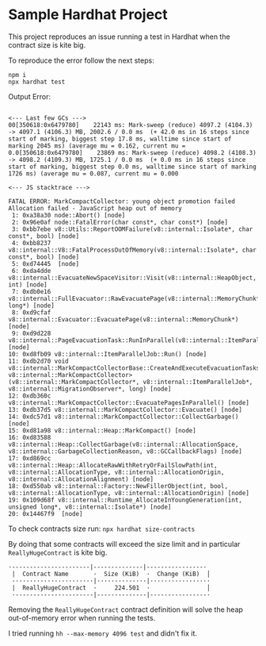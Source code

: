 # Sample Hardhat Project

This project reproduces an issue running a test in Hardhat when the contract size is kite big. 

To reproduce the error follow the next steps:

```shell
npm i 
npx hardhat test
```
Output Error:

```shell

<--- Last few GCs --->
00[350618:0x6479780]    22143 ms: Mark-sweep (reduce) 4097.2 (4104.3) -> 4097.1 (4106.3) MB, 2002.6 / 0.0 ms  (+ 42.0 ms in 16 steps since start of marking, biggest step 17.8 ms, walltime since start of marking 2045 ms) (average mu = 0.162, current mu = 0.0[350618:0x6479780]    23869 ms: Mark-sweep (reduce) 4098.2 (4108.3) -> 4098.2 (4109.3) MB, 1725.1 / 0.0 ms  (+ 0.0 ms in 16 steps since start of marking, biggest step 0.0 ms, walltime since start of marking 1726 ms) (average mu = 0.087, current mu = 0.000

<--- JS stacktrace --->

FATAL ERROR: MarkCompactCollector: young object promotion failed Allocation failed - JavaScript heap out of memory
 1: 0xa38a30 node::Abort() [node]
 2: 0x96e0af node::FatalError(char const*, char const*) [node]
 3: 0xbb7ebe v8::Utils::ReportOOMFailure(v8::internal::Isolate*, char const*, bool) [node]
 4: 0xbb8237 v8::internal::V8::FatalProcessOutOfMemory(v8::internal::Isolate*, char const*, bool) [node]
 5: 0xd74445  [node]
 6: 0xda4dde v8::internal::EvacuateNewSpaceVisitor::Visit(v8::internal::HeapObject, int) [node]
 7: 0xdb0e16 v8::internal::FullEvacuator::RawEvacuatePage(v8::internal::MemoryChunk*, long*) [node]
 8: 0xd9cfaf v8::internal::Evacuator::EvacuatePage(v8::internal::MemoryChunk*) [node]
 9: 0xd9d228 v8::internal::PageEvacuationTask::RunInParallel(v8::internal::ItemParallelJob::Task::Runner) [node]
10: 0xd8fb09 v8::internal::ItemParallelJob::Run() [node]
11: 0xdb2d70 void v8::internal::MarkCompactCollectorBase::CreateAndExecuteEvacuationTasks<v8::internal::FullEvacuator, v8::internal::MarkCompactCollector>(v8::internal::MarkCompactCollector*, v8::internal::ItemParallelJob*, v8::internal::MigrationObserver*, long) [node]
12: 0xdb360c v8::internal::MarkCompactCollector::EvacuatePagesInParallel() [node]
13: 0xdb37d5 v8::internal::MarkCompactCollector::Evacuate() [node]
14: 0xdc57d1 v8::internal::MarkCompactCollector::CollectGarbage() [node]
15: 0xd81a98 v8::internal::Heap::MarkCompact() [node]
16: 0xd83588 v8::internal::Heap::CollectGarbage(v8::internal::AllocationSpace, v8::internal::GarbageCollectionReason, v8::GCCallbackFlags) [node]
17: 0xd869cc v8::internal::Heap::AllocateRawWithRetryOrFailSlowPath(int, v8::internal::AllocationType, v8::internal::AllocationOrigin, v8::internal::AllocationAlignment) [node]
18: 0xd550ab v8::internal::Factory::NewFillerObject(int, bool, v8::internal::AllocationType, v8::internal::AllocationOrigin) [node]
19: 0x109d68f v8::internal::Runtime_AllocateInYoungGeneration(int, unsigned long*, v8::internal::Isolate*) [node]
20: 0x14467f9  [node]
```

To check contracts size run:
`npx hardhat size-contracts`

By doing that some contracts will exceed the size limit and in particular `ReallyHugeContract` is kite big.
```shell
·----------------------|--------------|----------------·
 |  Contract Name       ·  Size (KiB)  ·  Change (KiB)  │
 ·······················|··············|·················
 |  ReallyHugeContract  ·     224.501  ·                │
 ·----------------------|--------------|----------------·
```

Removing the `ReallyHugeContract` contract definition will solve the heap out-of-memory error when running the tests.


I tried running `hh --max-memory 4096 test` and didn't fix it. 
